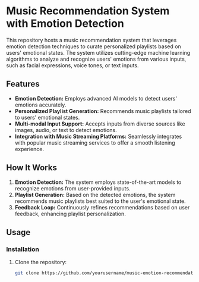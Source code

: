 # Music Recommendation System with Emotion Detection

This repository hosts a music recommendation system that leverages emotion detection techniques to curate personalized playlists based on users' emotional states. The system utilizes cutting-edge machine learning algorithms to analyze and recognize users' emotions from various inputs, such as facial expressions, voice tones, or text inputs.

## Features

- **Emotion Detection:** Employs advanced AI models to detect users' emotions accurately.
- **Personalized Playlist Generation:** Recommends music playlists tailored to users' emotional states.
- **Multi-modal Input Support:** Accepts inputs from diverse sources like images, audio, or text to detect emotions.
- **Integration with Music Streaming Platforms:** Seamlessly integrates with popular music streaming services to offer a smooth listening experience.

## How It Works

1. **Emotion Detection:** The system employs state-of-the-art models to recognize emotions from user-provided inputs.
2. **Playlist Generation:** Based on the detected emotions, the system recommends music playlists best suited to the user's emotional state.
3. **Feedback Loop:** Continuously refines recommendations based on user feedback, enhancing playlist personalization.

## Usage

### Installation

1. Clone the repository:
   ```sh
   git clone https://github.com/yourusername/music-emotion-recommendation.git
